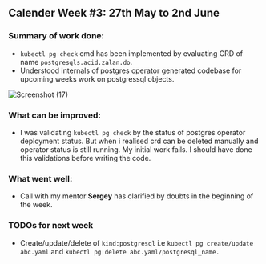 ## Calender Week #3: 27th May to 2nd June

### Summary of work done: 

- ```kubectl pg check``` cmd has been implemented by evaluating CRD of name ```postgresqls.acid.zalan.do```.
- Understood internals of postgres operator generated codebase for upcoming weeks work on postgressql objects.

![Screenshot (17)](https://user-images.githubusercontent.com/25104868/58805841-7f13c680-8632-11e9-873f-de42aef3576d.png)

### What can be improved:

 - I was validating ```kubectl pg check``` by the status of postgres operator deployment status. But when i realised crd can be deleted manually and operator status is still running. My initial work fails. I should have done this validations before writing the code.

### What went well:

- Call with my mentor <strong>Sergey</strong>
has clarified by doubts in the beginning of the week.
  

### TODOs for next week

- Create/update/delete of ```kind:postgresql``` i.e ```kubectl pg create/update abc.yaml``` and 
   ```kubectl pg delete abc.yaml/postgresql_name.```
